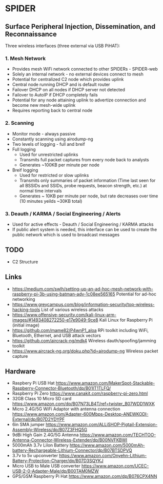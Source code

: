 # SPIDER
## Surface Peripheral Injection, Dissemination, and Reconnaissance

Three wireless interfaces (three external via USB PiHAT):

### 1. Mesh Network
* Provides mesh WiFi network connected to other SPIDERs - SPIDER-web
* Solely an internal network - no external devices connect to mesh
* Potential for centralized C2 node which provides uplink
* Central node running DHCP and is default router
* Failover DHCP on all nodes if DHCP server not detected
* Failover to AutoIP if DHCP completely fails
* Potential for any node attaining uplink to advertize connection and become new mesh-wide uplink
* Requires reporting back to central node

### 2. Scanning
* Monitor mode - always passive
* Constantly scanning using airodump-ng
* Two levels of logging - full and breif
* Full logging
  * Used for unrestricted uplinks
  * Transmits full packet captures from every node back to analysts
  * Generates ~100KB per minute per node
* Breif logging
  * Used for restricted or slow uplinks
  * Transmits only summaries of packet information (Time last seen for all BSSIDs and SSIDs, probe requests, beacon strength, etc.) at normal time intervals
  * Generates ~ 10KB per minute per node, but rate decreases over time (10 minutes yeilds ~30KB total)

### 3. Deauth / KARMA / Social Engineering / Alerts
* Used for active effects - Deauth / Social Engineering / KARMA attacks
* If public alert system is needed, this interface can be used to create the public network which is used to broadcast messages


## TODO
* C2 Structure



## Links
* https://medium.com/swlh/setting-up-an-ad-hoc-mesh-network-with-raspberry-pi-3b-using-batman-adv-1c08ee565165
    Potential for ad-hoc networking
* https://www.greycampus.com/blog/information-security/top-wireless-hacking-tools
    List of various wireless attacks
* https://www.offensive-security.com/kali-linux-arm-images/#1493408272250-e17e9049-9ce8
    Kali Linux for Raspberry Pi (initial image)
* https://github.com/mame82/P4wnP1_aloa
    RPi toolkit including WiFi, Bluetooth, Ethernet, and USB attack vectors
* https://github.com/aircrack-ng/mdk4
    Wireless dauth/spoofing/jamming toolkit
* https://www.aircrack-ng.org/doku.php?id=airodump-ng
    Wireless packet capture
    
    
## Hardware
* Raspbery Pi USB Hat
    https://www.amazon.com/MakerSpot-Stackable-Raspberry-Connector-Bluetooth/dp/B01IT1TLFQ/
* Raspberry Pi Zero
    https://www.canakit.com/raspberry-pi-zero.html
* 32GB Class 10 Micro SD card
    https://www.amazon.com/dp/B07N73LB4T/ref=twister_B07WDD1WXK
* Micro 2.4G/5G WiFi Adaptor with antenna connection
    https://www.amazon.com/Adapter-600Mbps-Desktop-ANEWKODI-External/dp/B07D2YDYPF
* 6in SMA jumper
    https://www.amazon.com/ALLiSHOP-Pigtail-Extension-Assembly-Wireless/dp/B07Z3FHQ5G
* 9dBi High Gain 2.4G/5G Antenna
    https://www.amazon.com/TECHTOO-Antenna-Connector-Wireless-Extender/dp/B00NVFKBWI
* 5000mAh 3.7v LiIon Battery
    https://www.amazon.com/5000mAh-battery-Rechargeable-Lithium-Connector/dp/B07BTSDPVQ
* 3.7v to 5v upconverter
    https://www.amazon.com/Onyehn-Lithium-Battery-Protection-Charger/dp/B07D3SQYKJ
* Micro USB to Male USB converter
    https://www.amazon.com/UCEC-USB-2-0-Adapter-Male/dp/B00TAM0MZW
* GPS/GSM Raspberry Pi Hat
    https://www.amazon.com/dp/B076CPX4NN
